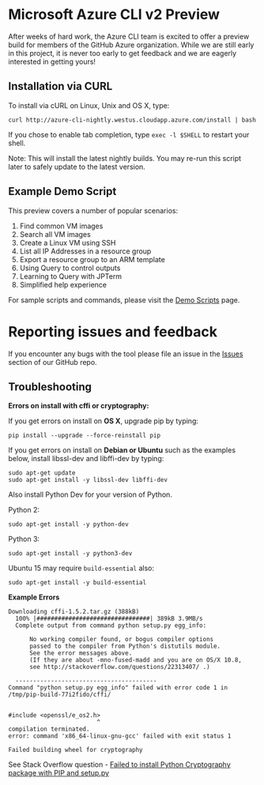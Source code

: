 Microsoft Azure CLI v2 Preview
==================================

After weeks of hard work, the Azure CLI team is excited to offer a preview build for members of the GitHub Azure organization.  While we are still early in this project, it is never too early to get feedback and we are eagerly interested in getting yours!

Installation via CURL
-----------------

To install via cURL on Linux, Unix and OS X, type:

    curl http://azure-cli-nightly.westus.cloudapp.azure.com/install | bash

If you chose to enable tab completion, type `exec -l $SHELL` to restart your shell.

Note: This will install the latest nightly builds.  You may re-run this script later to safely update to the latest version.

Example Demo Script
-------------------

This preview covers a number of popular scenarios:

1. Find common VM images
2. Search all VM images
3. Create a Linux VM using SSH
4. List all IP Addresses in a resource group
5. Export a resource group to an ARM template
6. Using Query to control outputs
7. Learning to Query with JPTerm
8. Simplified help experience

For sample scripts and commands, please visit the [Demo Scripts](https://github.com/Azure/azure-cli/blob/master/doc/preview_demo_scripts.md) page.  

Reporting issues and feedback
=======================================

If you encounter any bugs with the tool please file an issue in the [Issues](https://github.com/Azure/azure-cli/issues) section of our GitHub repo.


Troubleshooting
---------------

**Errors on install with cffi or cryptography:**

If you get errors on install on **OS X**, upgrade pip by typing:

    pip install --upgrade --force-reinstall pip

If you get errors on install on **Debian or Ubuntu** such as the examples below,
install libssl-dev and libffi-dev by typing:

    sudo apt-get update
    sudo apt-get install -y libssl-dev libffi-dev

Also install Python Dev for your version of Python.

Python 2:

    sudo apt-get install -y python-dev

Python 3:

    sudo apt-get install -y python3-dev

Ubuntu 15 may require `build-essential` also:

    sudo apt-get install -y build-essential


**Example Errors**

    Downloading cffi-1.5.2.tar.gz (388kB)
      100% |################################| 389kB 3.9MB/s
      Complete output from command python setup.py egg_info:

          No working compiler found, or bogus compiler options
          passed to the compiler from Python's distutils module.
          See the error messages above.
          (If they are about -mno-fused-madd and you are on OS/X 10.8,
          see http://stackoverflow.com/questions/22313407/ .)

      ----------------------------------------
    Command "python setup.py egg_info" failed with error code 1 in /tmp/pip-build-77i2fido/cffi/


    #include <openssl/e_os2.h>
                             ^
    compilation terminated.
    error: command 'x86_64-linux-gnu-gcc' failed with exit status 1

    Failed building wheel for cryptography

See Stack Overflow question - [Failed to install Python Cryptography package with PIP and setup.py](http://stackoverflow.com/questions/22073516/failed-to-install-python-cryptography-package-with-pip-and-setup-py>)
